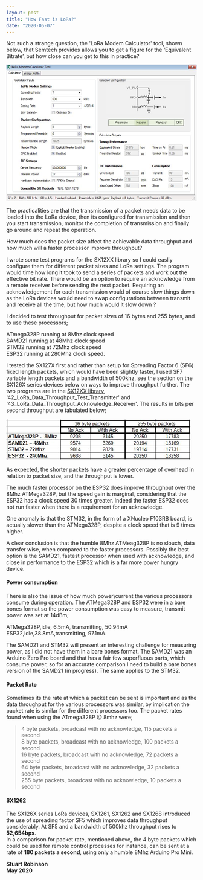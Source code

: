 ```yaml
---
layout: post
title: "How Fast is LoRa?"
date: "2020-05-07"
---
```


Not such a strange question, the 'LoRa Modem Calculator' tool, shown below, that Semtech provides allows you to get a figure for the ‘Equivalent Bitrate’, but how close can you get to this in practice?

![](/images/lora_Calculator.jpg)

The practicalities are that the transmission of a packet needs data to be loaded into the LoRa device, then its configured for transmission and then you start transmission, monitor the completion of transmission and finally go around and repeat the operation.

How much does the packet size affect the achievable data throughput and how much will a faster processor improve throughput?  

I wrote some test programs for the SX12XX library so I could easliy configure them for different packet sizes and LoRa settings. The program would time how long it took to send a series of packets and work out the effective bit rate. There would be an option to require an acknowledge from a remote receiver before sending the next packet. Requiring an acknowledgement for each transmission would of course slow things down as the LoRa devices would need to swap configurations between transmit and receive all the time, but how much would it slow down ?  

I decided to test throughput for packet sizes of 16 bytes and 255 bytes, and to use these processors;  

ATmega328P running at 8Mhz clock speed  
SAMD21 running at 48Mhz clock speed  
STM32 running at 72Mhz clock speed  
ESP32 running at 280Mhz clock speed.

I tested the SX127X first and rather than setup for Spreading Factor 6 (SF6) fixed length packets, which would have been slightly faster, I used SF7 variable length packets and a bandwidth of 500khz, see the section on the SX126X series devices below on ways to improve throughput further. The two programs are in the [SX12XX library](https://github.com/StuartsProjects/SX12XX-LoRa), '42\_LoRa\_Data\_Throughput\_Test\_Transmitter' and '43\_LoRa\_Data\_Throughput\_Acknowledge\_Receiver'. The results in bits per second throughput are tabulated below;

![](/images/How_Fast_is_LoRa_Results.jpg)

As expected, the shorter packets have a greater percentage of overhead in relation to packet size, and the throughput is lower.

  
The much faster processor on the ESP32 does improve throughput over the 8Mhz ATMega328P, but the speed gain is marginal, considering that the ESP32 has a clock speed 30 times greater. Indeed the faster ESP32 does not run faster when there is a requirement for an acknowledge.

One anomaly is that the STM32, in the form of a XNucleo F103RB board, is actually slower than the ATMega328P, despite a clock speed that is 9 times higher.

A clear conclusion is that the humble 8Mhz ATMeag328P is no slouch, data transfer wise, when compared to the faster processors. Possibly the best option is the SAMD21, fastest processor when used with acknowledge, and close in performance to the ESP32 which is a far more power hungry device.

#### Power consumption  

There is also the issue of how much power\\current the various processors consume during operation. The ATMega328P and ESP32 were in a bare bones format so the power consumption was easy to measure, transmit power was set at 14dBm;

  
ATMega328P,idle, 6.5mA, transmitting, 50.94mA  
ESP32,idle,38.8mA,transmitting, 97.1mA.  

The SAMD21 and STM32 will present an interesting challenge for measuring power, as I did not have them in a bare bones format. The SAMD21 was an Arduino Zero Pro board and that has a fair few superfluous parts, which consume power, so for an accurate comparison I need to build a bare bones version of the SAMD21 (in progress). The same applies to the STM32.

#### Packet Rate  

Sometimes its the rate at which a packet can be sent is important and as the data throughput for the various processors was similar, by implication the packet rate is similar for the different processors too. The packet rates found when using the ATmega328P @ 8mhz were;

  

> 4 byte packets, broadcast with no acknowledge, 115 packets a second  
8 byte packets, broadcast with no acknowledge, 100 packets a second  
16 byte packets, broadcast with no acknowledge, 72 packets a second  
64 byte packets, broadcast with no acknowledge, 32 packets a second  
255 byte packets, broadcast with no acknowledge, 10 packets a second

#### SX1262

The SX126X series LoRa devices, SX1261, SX1262 and SX1268 introduced the use of spreading factor SF5 which improves data throughput considerably. At SF5 and a bandwidth of 500khz throughput rises to **52,654bps**.  
In a comparison for packet rate, mentioned above, the 4 byte packets which could be used for remote control processes for instance, can be sent at a rate of **180 packets a second**, using only a humble 8Mhz Arduino Pro Mini.

**Stuart Robinson  
May 2020**
